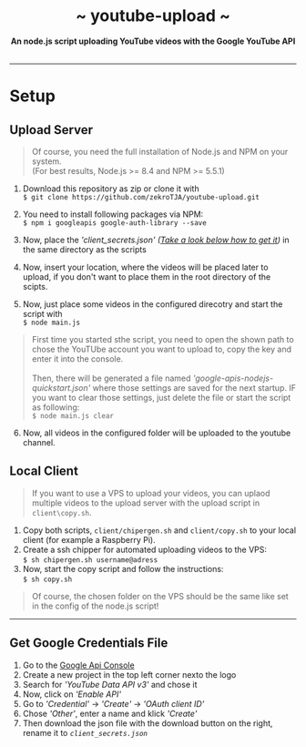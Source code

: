 <div align="center">
    <h1>~ youtube-upload ~</h1>
    <strong>An node.js script uploading YouTube videos with the Google YouTube API</strong><br><br>
</div>

---

# Setup

## Upload Server

> Of course, you need the full installation of Node.js and NPM on your system.<br>(For best results, Node.js >= 8.4 and NPM >= 5.5.1)

1. Download this repository as zip or clone it with  
`$ git clone https://github.com/zekroTJA/youtube-upload.git`

2. You need to install following packages via NPM:  
`$ npm i googleapis google-auth-library --save`

3. Now, place the *'client_secrets.json'* *([Take a look below how to get it](https://github.com/zekroTJA/youtube-upload/#get-google-credentials-file))* in the same directory as the scripts

4. Now, insert your location, where the videos will be placed later to upload, if you don't want to place them in the root directory of the scipts.

5. Now, just place some videos in the configured direcotry and start the script with  
`$ node main.js`

> First time you started sthe script, you need to open the shown path to chose the YouTUbe account you want to upload to, copy the key and enter it into the console.<br><br>Then, there will be generated a file named *'google-apis-nodejs-quickstart.json'* where those settings are saved for the next startup. IF you want to clear those settings, just delete the file or start the script as following:  
`$ node main.js clear`

6. Now, all videos in the configured folder will be uploaded to the youtube channel.

## Local Client

> If you want to use a VPS to upload your videos, you can uplaod multiple videos to the upload server with the upload script in `client\copy.sh`.

1. Copy both scripts, `client/chipergen.sh` and `client/copy.sh` to your local client (for example a Raspberry Pi).
2. Create a ssh chipper for automated uploading videos to the VPS:  
`$ sh chipergen.sh username@adress`
3. Now, start the copy script and follow the instructions:  
`$ sh copy.sh`

> Of course, the chosen folder on the VPS should be the same like set in the config of the node.js script!

---

## Get Google Credentials File

1. Go to the [Google Api Console](https://console.developers.google.com/)
2. Create a new project in the top left corner nexto the logo
3. Search for *'YouTube Data API v3'* and chose it
4. Now, click on *'Enable API'*
5. Go to *'Credential'* -> *'Create'* -> *'OAuth client ID'*
6. Chose *'Other'*, enter a name and klick *'Create'*
7. Then download the json file with the download button on the right, rename it to *`client_secrets.json`*
